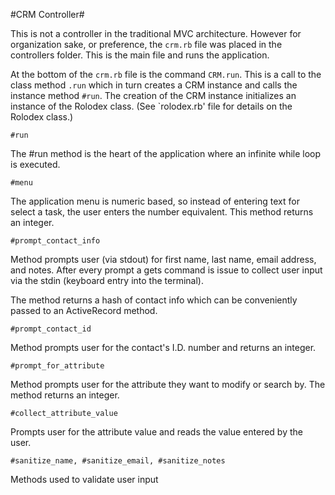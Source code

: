 #CRM Controller#

This is not a controller in the traditional MVC architecture. However for organization sake, or preference, the `crm.rb` file was placed in the controllers folder. This is the main file and runs the application.

At the bottom of the `crm.rb` file is the command `CRM.run`. This is a call to the class method `.run` which in turn creates a CRM instance and calls the instance method `#run`. The creation of the CRM instance initializes an instance of the Rolodex class. (See `rolodex.rb' file for details on the Rolodex class.)

`#run`

The #run method is the heart of the application where an infinite while loop is executed.

`#menu`

The application menu is numeric based, so instead of entering text for select a task, the user enters the number equivalent. This method returns an integer.

`#prompt_contact_info`

Method prompts user (via stdout) for first name, last name, email address, and notes. After every prompt a gets command is issue to collect user input via the stdin (keyboard entry into the terminal).

The method returns a hash of contact info which can be conveniently passed to an ActiveRecord method.

`#prompt_contact_id`

Method prompts user for the contact's I.D. number and returns an integer.

`#prompt_for_attribute`

Method prompts user for the attribute they want to modify or search by. The method returns an integer.

`#collect_attribute_value`

Prompts user for the attribute value and reads the value entered by the user.

`#sanitize_name, #sanitize_email, #sanitize_notes`

Methods used to validate user input
